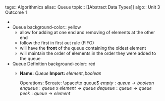 tags:: Algorithmics
alias:: Queue
topic:: [[Abstract Data Types]]
algo:: Unit 3 Outcome 1

-
- Queue
  background-color:: yellow
	- allow for adding at one end and removing of elements at the other end
	- follow the first in first out rule (FIFO)
	- will have the **front** of the queue containing the oldest element
	- will maintain the order of elements in the order they were added to the queue
- Queue Definition
  background-color:: red
	- **Name:** $Queue$
	  **Import:** $element, boolean$
	   
	  Operations:
	  $create: \space\to queue$
	  $empty: queue \to boolean$
	  $enqueue: queue$ x $element \to queue$
	  $dequeue: queue \to queue$
	  $peek: queue \to element$